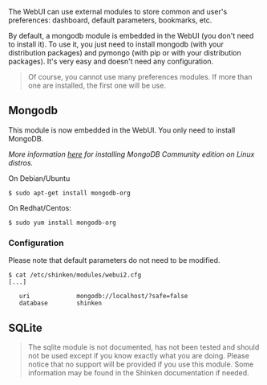 The WebUI can use external modules to store common and user's preferences: dashboard, default parameters, bookmarks, etc.

By default, a mongodb module is embedded in the WebUI (you don't need to install it). To use it, you just need to install mongodb (with your distribution packages) and pymongo (with pip or with your distribution packages). It's very easy and doesn't need any configuration.

> Of course, you cannot use many preferences modules. If more than one are installed, the first one will be use.

## Mongodb

This module is now embedded in the WebUI. You only need to install MongoDB. 

*More information [here](https://docs.mongodb.org/getting-started/shell/tutorial/install-on-linux/) for installing MongoDB Community edition on Linux distros.*


On Debian/Ubuntu
```
$ sudo apt-get install mongodb-org
```

On Redhat/Centos:
```
$ sudo yum install mongodb-org
```

### Configuration

Please note that default parameters do not need to be modified.

```
$ cat /etc/shinken/modules/webui2.cfg
[...]

   uri             mongodb://localhost/?safe=false
   database        shinken
```

## SQLite

> The sqlite module is not documented, has not been tested and should not be used except if you know exactly what you are doing. Please notice that no support will be provided if you use this module. Some information may be found in the Shinken documentation if needed. 